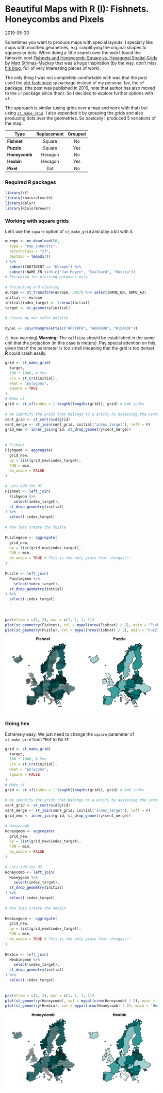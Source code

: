 Beautiful Maps with R (I): Fishnets. Honeycombs and Pixels
================
2019-05-30

Sometimes you want to produce maps with special layouts. I specially
like maps with modified geometries, e.g. simplifiying the original
shapes to squares or dots. When doing a little search over the web I
found the fantastic post [Fishnets and Honeycomb: Square vs. Hexagonal
Spatial Grids](http://strimas.com/spatial/hexagonal-grids/) by [Matt
Strimas-Mackey](http://strimas.com/about/) that was a huge inspiration
(by the way, don’t miss [his blog](http://strimas.com/#posts), full of
very interesting pieces of work).

The only thing I was not completely comfortable with was that the post
used the
[old-fashioned](https://geocompr.robinlovelace.net/intro.html#the-history-of-r-spatial)
`sp` package instead of my personal fav, the `sf` package, (the post was
published in 2016, note that author has also moved to the `sf` package
since then). So I decided to explore further options with `sf`.

The approach is similar (using grids over a map and work with that) but
using
[`st_make_grid`](https://www.rdocumentation.org/packages/sf/versions/0.7-4/topics/st_make_grid).
I also expanded it by grouping the grids and also producing dots over
the geometries. So basically I produced 5 variations of the map:

| Type          | Replacement | Grouped |
| ------------- | :---------: | :-----: |
| **Fishnet**   |   Square    |   No    |
| **Puzzle**    |   Square    |   Yes   |
| **Honeycomb** |   Hexagon   |   No    |
| **Hexbin**    |   Hexagon   |   Yes   |
| **Pixel**     |     Dot     |   No    |

### Required R packages

``` r
library(sf)
library(rnaturalearth)
library(dplyr)
library(RColorBrewer)
```

### Working with square grids

Let’s use the `square` option of `st_make_grid` and play a bit with it.

``` r
europe <- ne_download(50,
  type = "map_subunits",
  returnclass = "sf",
  destdir = tempdir()
) %>%
  subset(CONTINENT == "Europe") %>%
  subset(!NAME_EN %in% c("Jan Mayen", "Svalbard", "Russia"))
# Excluding for plotting purposes only

# Projecting and cleaning
europe <- st_transform(europe, 3857) %>% select(NAME_EN, ADM0_A3)
initial <- europe
initial$index_target <- 1:nrow(initial)
target <- st_geometry(initial)

# Create my own color palette

mypal <- colorRampPalette(c("#F3F8F8", "#008080", "#15403F"))
```

{: .box-warning} <i class="fa fa-exclamation-triangle"></i> **Warning:**
The `cellsize` should be established in the same unit that the
projection (in this case is meters). Pay special attention on this,
given that if the parameter is too small (meaning that the grid is too
dense) **R** could crash easily.

``` r
grid <- st_make_grid(
  target,
  100 * 1000, # Kms
  crs = st_crs(initial),
  what = "polygons",
  square = TRUE
)
# Make sf
grid <- st_sf(index = 1:length(lengths(grid)), grid) # Add index

# We identify the grids that belongs to a entity by assessing the centroid
cent_grid <- st_centroid(grid)
cent_merge <- st_join(cent_grid, initial["index_target"], left = F)
grid_new <- inner_join(grid, st_drop_geometry(cent_merge))


# Fishnet
Fishgeom <- aggregate(
  grid_new,
  by = list(grid_new$index_target),
  FUN = min,
  do_union = FALSE
)

# Lets add the df
Fishnet <- left_join(
  Fishgeom %>%
    select(index_target),
  st_drop_geometry(initial)
) %>%
  select(-index_target)

# Now lets create the Puzzle

Puzzlegeom <- aggregate(
  grid_new,
  by = list(grid_new$index_target),
  FUN = min,
  do_union = TRUE # This is the only piece that changes!!!
)

Puzzle <- left_join(
  Puzzlegeom %>%
    select(index_target),
  st_drop_geometry(initial)
) %>%
  select(-index_target)



par(mfrow = c(1, 2), mar = c(1, 1, 1, 1))
plot(st_geometry(Fishnet), col = mypal(nrow(Fishnet) / 2), main = "Fishnet")
plot(st_geometry(Puzzle), col = mypal(nrow(Fishnet) / 2), main = "Puzzle")
```

<img src="2019-05-30-Beautiful1_files/figure-gfm/20190530_squares-1.png" style="display: block; margin: auto;" />

### Going hex

Extremely easy. We just need to change the `square` parameter of
`st_make_grid` from `TRUE` to `FALSE`

``` r
grid <- st_make_grid(
  target,
  100 * 1000, # Kms
  crs = st_crs(initial),
  what = "polygons",
  square = FALSE
)
# Make sf
grid <- st_sf(index = 1:length(lengths(grid)), grid) # Add index

# We identify the grids that belongs to a entity by assessing the centroid
cent_grid <- st_centroid(grid)
cent_merge <- st_join(cent_grid, initial["index_target"], left = F)
grid_new <- inner_join(grid, st_drop_geometry(cent_merge))

# Honeycomb
Honeygeom <- aggregate(
  grid_new,
  by = list(grid_new$index_target),
  FUN = min,
  do_union = FALSE
)

# Lets add the df
Honeycomb <- left_join(
  Honeygeom %>%
    select(index_target),
  st_drop_geometry(initial)
) %>%
  select(-index_target)

# Now lets create the Hexbin

Hexbingeom <- aggregate(
  grid_new,
  by = list(grid_new$index_target),
  FUN = min,
  do_union = TRUE # This is the only piece that changes!!!
)

Hexbin <- left_join(
  Hexbingeom %>%
    select(index_target),
  st_drop_geometry(initial)
) %>%
  select(-index_target)


par(mfrow = c(1, 2), mar = c(1, 1, 1, 1))
plot(st_geometry(Honeycomb), col = mypal(nrow(Honeycomb) / 2), main = "Honeycomb")
plot(st_geometry(Hexbin), col = mypal(nrow(Honeycomb) / 2), main = "Hexbin")
```

<img src="2019-05-30-Beautiful1_files/figure-gfm/20190530_hex-1.png" style="display: block; margin: auto;" />
